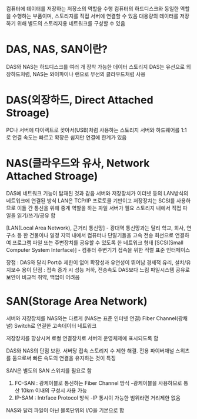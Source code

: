 
컴퓨터에 데이터를 저장하는 저장소의 역할을 수행
컴퓨터의 하드디스크와 동일한 역할을 수행하는 부품이며, 스토리지를 직접 서버에 연결할 수 있음
대용량의 데이터를 저장하기 위해 별도의 스토리지용 네트워크를 구성할 수 있음

# DAS, NAS, SAN이란?

DAS와 NAS는 하드디스크를 여러 개 장착 가능한 데이터 스토리지
DAS는 유선으로 외장하드처럼, NAS는 와이파이나 랜으로 무선의 클라우드처럼 사용


# DAS(외장하드, Direct Attached Stroage)

PC나 서버에 다이렉트로 꽂아서(USB)처럼 사용하는 스토리지
서버와 하드웨어를 1:1로 연결
속도는 빠르고 확장은 쉽지만 연결에 한계가 있음

# NAS(클라우드와 유사, Network Attached Stroage)

DAS에 네트워크 기능이 탑재된 것과 같음
서버와 저장장치가 이더넷 등의 LAN방식의 네트워크에 연결된 방식
LAN은 TCP/IP 프로토콜 기반이고 저장장치는 SCSI를 사용하므로 이들 간 통신을 위해
중계 역할을 하는 파일 서버가 필요
스토리지 내에서 직접 파일을 읽기/쓰기/공유 함

[LAN(Local Area Network), 근거리 통신망]
	- 광대역 통신망과는 달리 학교, 회사, 연구소 등 한 건물이나 일정 지역 내에서 컴퓨터나 단말기들을 고속 전송 회선으로 연결하여 프로그램 파일 또는 주변장치를 공유할 수 있도록 한 네트워크 형태
[SCSI(Small Computer System Interface)]
	- 컴퓨터 주변기기 접속을 위한 직렬 표준 인터페이스

장점 : DAS와 달리 Port수 제한이 없어 확장성과 유연성이 뛰어남
	  경제적 유리, 설치/유지보수 용이
단점 : 접속 증가 시 성능 저하, 전송속도 DAS보다 느림
	   파일시스템 공유로 보안이 비교적 취약, 백업이 어려움 

# SAN(Storage Area Network)

서버와 저장장치를 NAS와는 다르게 (NAS는 표준 인터넷 연결)
Fiber Channel(광채널) Switch로 연결한 고속데이터 네트워크

저장장치를 향상시켜 로컬 연결장치로 서버의 운영체제에 표시되도록 함

DAS와 NAS의 단점 보완.
서버당 접속 스토리지 수 제한 해결.
전용 파이버채널 스위츠를 둠으로써 빠른 속도의 연결을 유지하는 것이 특징


SAN은 별도의 SAN 스위치를 필요로 함
1) FC-SAN : 광케이블로 통신하는 Fiber Channel 방식
	-광케이블을 사용하므로 통산 10km 이내의 구성시 사용 가능
2) IP-SAM : Intrface Protocol 방식
	 -IP 통시이 가능한 범위라면 거리제한 없음

NAS와 달리 파일이 아닌 블록단위의 I/O을 기본으로 함

